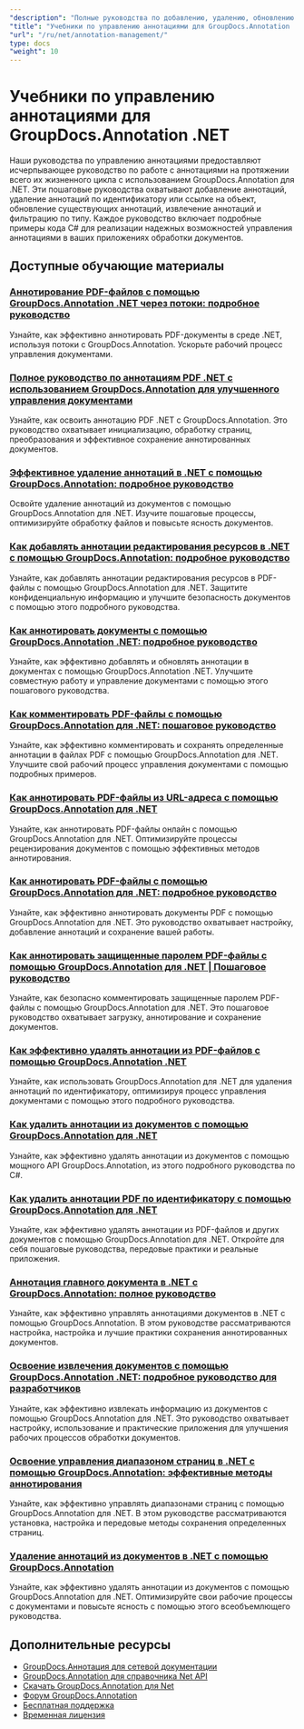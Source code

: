 ```yaml
---
"description": "Полные руководства по добавлению, удалению, обновлению и управлению аннотациями в документах с помощью GroupDocs.Annotation для .NET."
"title": "Учебники по управлению аннотациями для GroupDocs.Annotation .NET"
"url": "/ru/net/annotation-management/"
type: docs
"weight": 10
---
```


# Учебники по управлению аннотациями для GroupDocs.Annotation .NET

Наши руководства по управлению аннотациями предоставляют исчерпывающее руководство по работе с аннотациями на протяжении всего их жизненного цикла с использованием GroupDocs.Annotation для .NET. Эти пошаговые руководства охватывают добавление аннотаций, удаление аннотаций по идентификатору или ссылке на объект, обновление существующих аннотаций, извлечение аннотаций и фильтрацию по типу. Каждое руководство включает подробные примеры кода C# для реализации надежных возможностей управления аннотациями в ваших приложениях обработки документов.

## Доступные обучающие материалы

### [Аннотирование PDF-файлов с помощью GroupDocs.Annotation .NET через потоки: подробное руководство](./annotate-pdfs-groupdocs-dotnet-streams/)
Узнайте, как эффективно аннотировать PDF-документы в среде .NET, используя потоки с GroupDocs.Annotation. Ускорьте рабочий процесс управления документами.

### [Полное руководство по аннотациям PDF .NET с использованием GroupDocs.Annotation для улучшенного управления документами](./net-pdf-annotation-groupdocs-guide/)
Узнайте, как освоить аннотацию PDF .NET с GroupDocs.Annotation. Это руководство охватывает инициализацию, обработку страниц, преобразования и эффективное сохранение аннотированных документов.

### [Эффективное удаление аннотаций в .NET с помощью GroupDocs.Annotation: подробное руководство](./remove-annotations-net-groupdocs-tutorial/)
Освойте удаление аннотаций из документов с помощью GroupDocs.Annotation для .NET. Изучите пошаговые процессы, оптимизируйте обработку файлов и повысьте ясность документов.

### [Как добавлять аннотации редактирования ресурсов в .NET с помощью GroupDocs.Annotation: подробное руководство](./groupdocs-annotation-dotnet-resource-redaction/)
Узнайте, как добавлять аннотации редактирования ресурсов в PDF-файлы с помощью GroupDocs.Annotation для .NET. Защитите конфиденциальную информацию и улучшите безопасность документов с помощью этого подробного руководства.

### [Как аннотировать документы с помощью GroupDocs.Annotation .NET: подробное руководство](./annotate-documents-groupdocs-dotnet/)
Узнайте, как эффективно добавлять и обновлять аннотации в документах с помощью GroupDocs.Annotation .NET. Улучшите совместную работу и управление документами с помощью этого пошагового руководства.

### [Как комментировать PDF-файлы с помощью GroupDocs.Annotation для .NET: пошаговое руководство](./annotate-pdfs-groupdocs-annotation-net/)
Узнайте, как эффективно комментировать и сохранять определенные аннотации в файлах PDF с помощью GroupDocs.Annotation для .NET. Улучшите свой рабочий процесс управления документами с помощью подробных примеров.

### [Как аннотировать PDF-файлы из URL-адреса с помощью GroupDocs.Annotation для .NET](./annotate-pdfs-online-groupdocs-annotation-net/)
Узнайте, как аннотировать PDF-файлы онлайн с помощью GroupDocs.Annotation для .NET. Оптимизируйте процессы рецензирования документов с помощью эффективных методов аннотирования.

### [Как аннотировать PDF-файлы с помощью GroupDocs.Annotation для .NET: подробное руководство](./annotate-pdf-groupdocs-annotation-net/)
Узнайте, как эффективно аннотировать документы PDF с помощью GroupDocs.Annotation для .NET. Это руководство охватывает настройку, добавление аннотаций и сохранение вашей работы.

### [Как аннотировать защищенные паролем PDF-файлы с помощью GroupDocs.Annotation для .NET | Пошаговое руководство](./annotate-password-protected-pdfs-groupdocs-dotnet/)
Узнайте, как безопасно комментировать защищенные паролем PDF-файлы с помощью GroupDocs.Annotation для .NET. Это пошаговое руководство охватывает загрузку, аннотирование и сохранение документов.

### [Как эффективно удалять аннотации из PDF-файлов с помощью GroupDocs.Annotation .NET](./annotation-removal-pdf-groupdocs-dotnet-guide/)
Узнайте, как использовать GroupDocs.Annotation для .NET для удаления аннотаций по идентификатору, оптимизируя процесс управления документами с помощью этого подробного руководства.

### [Как удалить аннотации из документов с помощью GroupDocs.Annotation для .NET](./remove-annotations-groupdocs-annotation-dotnet/)
Узнайте, как эффективно удалять аннотации из документов с помощью мощного API GroupDocs.Annotation, из этого подробного руководства по C#.

### [Как удалить аннотации PDF по идентификатору с помощью GroupDocs.Annotation для .NET](./manage-pdf-annotations-groupdocs-dotnet-remove-id/)
Узнайте, как эффективно удалять аннотации из PDF-файлов и других документов с помощью GroupDocs.Annotation для .NET. Откройте для себя пошаговые руководства, передовые практики и реальные приложения.

### [Аннотация главного документа в .NET с GroupDocs.Annotation: полное руководство](./mastering-document-annotation-dotnet-groupdocs/)
Узнайте, как эффективно управлять аннотациями документов в .NET с помощью GroupDocs.Annotation. В этом руководстве рассматриваются настройка, настройка и лучшие практики сохранения аннотированных документов.

### [Освоение извлечения документов с помощью GroupDocs.Annotation .NET: подробное руководство для разработчиков](./mastering-document-extraction-groupdocs-annotation-net/)
Узнайте, как эффективно извлекать информацию из документов с помощью GroupDocs.Annotation для .NET. Это руководство охватывает настройку, использование и практические приложения для улучшения рабочих процессов обработки документов.

### [Освоение управления диапазоном страниц в .NET с помощью GroupDocs.Annotation: эффективные методы аннотирования](./groupdocs-annotation-dotnet-page-range-management/)
Узнайте, как эффективно управлять диапазонами страниц с помощью GroupDocs.Annotation для .NET. В этом руководстве рассматриваются установка, настройка и передовые методы сохранения определенных страниц.

### [Удаление аннотаций из документов в .NET с помощью GroupDocs.Annotation](./remove-annotations-dotnet-groupdocs/)
Узнайте, как эффективно удалять аннотации из документов с помощью GroupDocs.Annotation для .NET. Оптимизируйте свои рабочие процессы с документами и повысьте ясность с помощью этого всеобъемлющего руководства.

## Дополнительные ресурсы

- [GroupDocs.Аннотация для сетевой документации](https://docs.groupdocs.com/annotation/net/)
- [GroupDocs.Annotation для справочника Net API](https://reference.groupdocs.com/annotation/net/)
- [Скачать GroupDocs.Annotation для Net](https://releases.groupdocs.com/annotation/net/)
- [Форум GroupDocs.Annotation](https://forum.groupdocs.com/c/annotation)
- [Бесплатная поддержка](https://forum.groupdocs.com/)
- [Временная лицензия](https://purchase.groupdocs.com/temporary-license/)